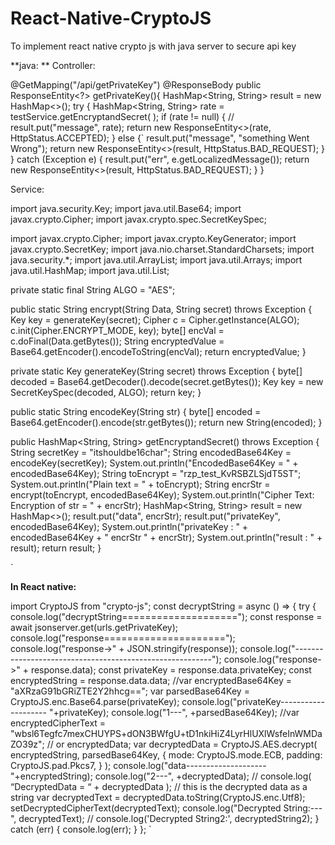 # React-Native-CryptoJS
To  implement react native crypto js with java server to secure api key

**java:
**
Controller:










 @GetMapping("/api/getPrivateKey")
    @ResponseBody
    public ResponseEntity<?> getPrivateKey(){
        HashMap<String, String> result = new HashMap<>();
       try {
            HashMap<String, String> rate = testService.getEncryptandSecret( );
            if (rate != null) {
//               result.put("message", rate);
             return new ResponseEntity<>(rate, HttpStatus.ACCEPTED);
            } else {`
                result.put("message", "something Went Wrong");
                return new ResponseEntity<>(result, HttpStatus.BAD_REQUEST);
            }
        } catch (Exception e) {
            result.put("err", e.getLocalizedMessage());
            return new ResponseEntity<>(result, HttpStatus.BAD_REQUEST);
        }
    } 










Service:






import java.security.Key;
import java.util.Base64;
import javax.crypto.Cipher;
import javax.crypto.spec.SecretKeySpec;

import javax.crypto.Cipher;
import javax.crypto.KeyGenerator;
import javax.crypto.SecretKey;
import java.nio.charset.StandardCharsets;
import java.security.*;
import java.util.ArrayList;
import java.util.Arrays;
import java.util.HashMap;
import java.util.List;

private static final String ALGO = "AES";

public static String encrypt(String Data, String secret) throws Exception {
    Key key = generateKey(secret);
    Cipher c = Cipher.getInstance(ALGO);
    c.init(Cipher.ENCRYPT_MODE, key);
    byte[] encVal = c.doFinal(Data.getBytes());
    String encryptedValue = Base64.getEncoder().encodeToString(encVal);
    return encryptedValue;
}

private static Key generateKey(String secret) throws Exception {
    byte[] decoded = Base64.getDecoder().decode(secret.getBytes());
    Key key = new SecretKeySpec(decoded, ALGO);
    return key;
}

public static String encodeKey(String str) {
    byte[] encoded = Base64.getEncoder().encode(str.getBytes());
    return new String(encoded);
}

public HashMap<String, String> getEncryptandSecret() throws Exception {
    String secretKey = "itshouldbe16char";
    String encodedBase64Key = encodeKey(secretKey);
    System.out.println("EncodedBase64Key = " + encodedBase64Key);
    String toEncrypt = "rzp_test_KvRSBZLSjdT5ST";
    System.out.println("Plain text = " + toEncrypt);
    String encrStr = encrypt(toEncrypt, encodedBase64Key);
    System.out.println("Cipher Text: Encryption of str = " + encrStr);
    HashMap<String, String> result = new HashMap<>();
    result.put("data", encrStr);
    result.put("privateKey", encodedBase64Key);
    System.out.println("privateKey : " + encodedBase64Key + " encrStr " + encrStr);
    System.out.println("result : " + result);
    return result;
}


`



**In React native:**





import CryptoJS from "crypto-js";
const decryptString = async () => {
    try {
      console.log("decryptString====================");
      const response = await jsonserver.get(urls.getPrivateKey);
      console.log("response=====================");
      console.log("response->" + JSON.stringify(response));
      console.log("---------------------------------------------------------");
      console.log("response->" + response.data);
      const privateKey = response.data.privateKey;
      const encryptedString = response.data.data;
      //var encryptedBase64Key = "aXRzaG91bGRiZTE2Y2hhcg==";
    var parsedBase64Key = CryptoJS.enc.Base64.parse(privateKey);
    console.log("privateKey--------------------   "+privateKey);
    console.log("1---", +parsedBase64Key);
    //var encryptedCipherText = "wbsl6Tegfc7mexCHUYPS+dON3BWfgU+tD1nkiHiZ4LyrHlUXlWsfeInWMDaZO39z"; // or encryptedData;
    var decryptedData = CryptoJS.AES.decrypt(
      encryptedString,
      parsedBase64Key,
      {
        mode: CryptoJS.mode.ECB,
        padding: CryptoJS.pad.Pkcs7,
      }
    );
    console.log("data--------------------   "+encryptedString);
    console.log("2---", +decryptedData);
    // console.log( “DecryptedData = “ + decryptedData );
    // this is the decrypted data as a string
    var decryptedText = decryptedData.toString(CryptoJS.enc.Utf8);
    setDecryptedCipherText(decryptedText);
      console.log("Decrypted String:---", decryptedText);
      // console.log('Decrypted String2:', decryptedString2);
    } catch (err) {
      console.log(err);
    }
  };
`
